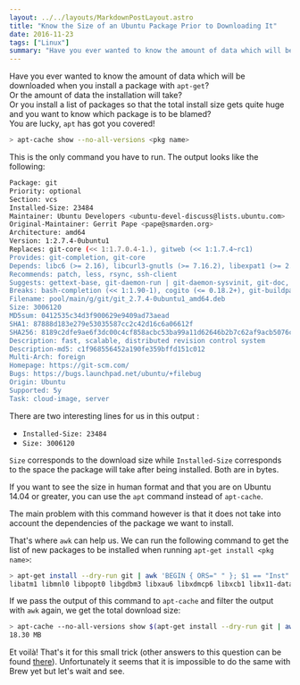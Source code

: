 ```yaml
---
layout: ../../layouts/MarkdownPostLayout.astro
title: "Know the Size of an Ubuntu Package Prior to Downloading It"
date: 2016-11-23
tags: ["Linux"]
summary: "Have you ever wanted to know the amount of data which will be downloaded when you install a package with `apt-get`?"
---
```


Have you ever wanted to know the amount of data which will be downloaded when you install a package with `apt-get`?  
Or the amount of data the installation will take?  
Or you install a list of packages so that the total install size gets quite huge and you want to know which package is to be blamed?  
You are lucky, `apt` has got you covered!

```bash
> apt-cache show --no-all-versions <pkg name>
```

This is the only command you have to run. The output looks like the following:

```bash
Package: git
Priority: optional
Section: vcs
Installed-Size: 23484
Maintainer: Ubuntu Developers <ubuntu-devel-discuss@lists.ubuntu.com>
Original-Maintainer: Gerrit Pape <pape@smarden.org>
Architecture: amd64
Version: 1:2.7.4-0ubuntu1
Replaces: git-core (<< 1:1.7.0.4-1.), gitweb (<< 1:1.7.4~rc1)
Provides: git-completion, git-core
Depends: libc6 (>= 2.16), libcurl3-gnutls (>= 7.16.2), libexpat1 (>= 2.0.1), libpcre3, zlib1g (>= 1:1.2.0), perl-modules, liberror-perl, git-man (>> 1:2.7.4), git-man (<< 1:2.7.4-.)
Recommends: patch, less, rsync, ssh-client
Suggests: gettext-base, git-daemon-run | git-daemon-sysvinit, git-doc, git-el, git-email, git-gui, gitk, gitweb, git-arch, git-cvs, git-mediawiki, git-svn
Breaks: bash-completion (<< 1:1.90-1), cogito (<= 0.18.2+), git-buildpackage (<< 0.6.5), git-core (<< 1:1.7.0.4-1.), gitosis (<< 0.2+20090917-7), gitpkg (<< 0.15), gitweb (<< 1:1.7.4~rc1), guilt (<< 0.33), stgit (<< 0.15), stgit-contrib (<< 0.15)
Filename: pool/main/g/git/git_2.7.4-0ubuntu1_amd64.deb
Size: 3006120
MD5sum: 0412535c34d3f900629e9409ad73aead
SHA1: 87888d183e279e53035587cc2c42d16c6a06612f
SHA256: 8189c2dfe9ae6f3dc00c4cf858acbc53ba99a11d62646b2b7c62af9acb5076cd
Description: fast, scalable, distributed revision control system
Description-md5: c1f968556452a190fe359bffd151c012
Multi-Arch: foreign
Homepage: https://git-scm.com/
Bugs: https://bugs.launchpad.net/ubuntu/+filebug
Origin: Ubuntu
Supported: 5y
Task: cloud-image, server
```

There are two interesting lines for us in this output :

- `Installed-Size: 23484`
- `Size: 3006120`

`Size` corresponds to the download size while `Installed-Size` corresponds to the space the package will take after being installed. Both are in bytes.

If you want to see the size in human format and that you are on Ubuntu 14.04 or greater, you can use the `apt` command instead of `apt-cache`.

The main problem with this command however is that it does not take into account the dependencies of the package we want to install.

That's where `awk` can help us. We can run the following command to get the list of new packages to be installed when running `apt-get install <pkg name>`:

```bash
> apt-get install --dry-run git | awk 'BEGIN { ORS=" " }; $1 == "Inst" {print $2}'
libatm1 libmnl0 libpopt0 libgdbm3 libxau6 libxdmcp6 libxcb1 libx11-data libx11-6 libxext6 perl-modules-5.22 libperl5.22 perl iproute2 ifupdown libisc-export160 libdns-export162 isc-dhcp-client isc-dhcp-common less libbsd0 libexpat1 libffi6 libgmp10 libnettle6 libhogweed4 libidn11 libp11-kit0 libtasn1-6 libgnutls30 libsqlite3-0 libssl1.0.0 libxtables11 netbase openssl ca-certificates krb5-locales libroken18-heimdal libasn1-8-heimdal libkrb5support0 libk5crypto3 libkeyutils1 libkrb5-3 libgssapi-krb5-2 libhcrypto4-heimdal libheimbase1-heimdal libwind0-heimdal libhx509-5-heimdal libkrb5-26-heimdal libheimntlm0-heimdal libgssapi3-heimdal libsasl2-modules-db libsasl2-2 libldap-2.4-2 librtmp1 libcurl3-gnutls libedit2 libsasl2-modules libxmuu1 openssh-client rsync xauth liberror-perl git-man git patch rename
```

If we pass the output of this command to `apt-cache` and filter the output with `awk` again, we get the total download size:

```bash
> apt-cache --no-all-versions show $(apt-get install --dry-run git | awk 'BEGIN { ORS=" " }; $1 == "Inst" {print $2}') | awk '$1 == "Size:" {total += $2}; END {printf("%.2f MB\n", total / (1024^2)) }'
18.30 MB
```

Et voilà! That's it for this small trick (other answers to this question can be found [there](http://askubuntu.com/questions/35956/how-to-determine-the-size-of-a-package-while-using-apt-prior-to-downloading)). Unfortunately it seems that it is impossible to do the same with Brew yet but let's wait and see.
